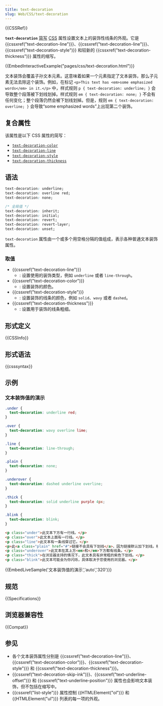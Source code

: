 ```yaml
---
title: text-decoration
slug: Web/CSS/text-decoration
---
```


{{CSSRef}}

**`text-decoration`** [简写](/zh-CN/docs/Web/CSS/Shorthand_properties) [CSS](/zh-CN/docs/Web/CSS) 属性设置文本上的装饰性线条的外观。它是 {{cssxref("text-decoration-line")}}、{{cssxref("text-decoration-line")}}、{{cssxref("text-decoration-style")}} 和较新的 {{cssxref("text-decoration-thickness")}} 属性的缩写。

{{EmbedInteractiveExample("pages/css/text-decoration.html")}}

文本装饰会覆盖子孙文本元素。这意味着如果一个元素指定了文本装饰，那么子元素无法去除这个装饰。例如，在标记 `<p>This text has <em>some emphasized words</em> in it.</p>` 中，样式规则 `p { text-decoration: underline; }` 会导致整个段落被下划线划掉。样式规则 `em { text-decoration: none; }` 不会有任何变化；整个段落仍然会被下划线划掉。但是，规则 `em { text-decoration: overline; }` 会导致“some emphasized words”上出现第二个装饰。

## 复合属性

该属性是以下 CSS 属性的简写：

- [`text-decoration-color`](/zh-CN/docs/Web/CSS/text-decoration-color)
- [`text-decoration-line`](/zh-CN/docs/Web/CSS/text-decoration-line)
- [`text-decoration-style`](/zh-CN/docs/Web/CSS/text-decoration-style)
- [`text-decoration-thickness`](/zh-CN/docs/Web/CSS/text-decoration-thickness)

## 语法

```css
text-decoration: underline;
text-decoration: overline red;
text-decoration: none;

/* 全局值 */
text-decoration: inherit;
text-decoration: initial;
text-decoration: revert;
text-decoration: revert-layer;
text-decoration: unset;
```

`text-decoration` 属性由一个或多个用空格分隔的值组成，表示各种普通文本装饰属性。

### 取值

- {{cssxref("text-decoration-line")}}
  - : 设置使用的装饰类型，例如 `underline` 或者 `line-through`。
- {{cssxref("text-decoration-color")}}
  - : 设置装饰的颜色。
- {{cssxref("text-decoration-style")}}
  - : 设置装饰的线条的颜色，例如 `solid`、`wavy` 或者 `dashed`。
- {{cssxref("text-decoration-thickness")}}
  - : 设置用于装饰的线条粗细。

## 形式定义

{{CSSInfo}}

## 形式语法

{{csssyntax}}

## 示例

### 文本装饰值的演示

```css
.under {
  text-decoration: underline red;
}

.over {
  text-decoration: wavy overline lime;
}

.line {
  text-decoration: line-through;
}

.plain {
  text-decoration: none;
}

.underover {
  text-decoration: dashed underline overline;
}

.thick {
  text-decoration: solid underline purple 4px;
}

.blink {
  text-decoration: blink;
}
```

```html
<p class="under">此文本下方有一行线。</p>
<p class="over">此文本上面有一行线。</p>
<p class="line">此文本有一条线穿过它。</p>
<p>此<a class="plain" href="#">链接不会具有下划线</a>，因为链接默认加下划线。移除锚点上的文本装饰时要小心，因为用户通常依赖下划线来表示超链接</p>
<p class="underover">此文本在其上方<em>和</em>下方都有线条。</p>
<p class="thick">在浏览器支持的情况下，此文本具有非常粗的紫色下划线。</p>
<p class="blink">此文本可能会为你闪烁，具体取决于您使用的浏览器。</p>
```

{{EmbedLiveSample('文本装饰值的演示','auto','320')}}

## 规范

{{Specifications}}

## 浏览器兼容性

{{Compat}}

## 参见

- 各个文本装饰属性分别是 {{cssxref("text-decoration-line")}}、{{cssxref("text-decoration-color")}}、{{cssxref("text-decoration-style")}} 和 {{cssxref("text-decoration-thickness")}}。
- {{cssxref("text-decoration-skip-ink")}}、{{cssxref("text-underline-offset")}} 和 {{cssxref("text-underline-position")}} 属性也会影响文本装饰，但不包括在缩写中。
- {{cssxref("list-style")}} 属性控制 {{HTMLElement("ol")}} 和 {{HTMLElement("ul")}} 列表的每一项的外观。
